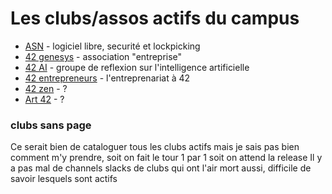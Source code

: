 <!-- TITLE: Clubs -->
<!-- SUBTITLE: A quick summary of Clubs -->

# Les clubs/assos actifs du campus
- [ASN](/campus-paris/clubs/asn) - logiciel libre, securité et lockpicking
- [42 genesys](/campus-paris/clubs/42genesys) - association "entreprise"
- [42 AI](/campis-paris/clubs/42ai) - groupe de reflexion sur l'intelligence artificielle
- [42 entrepreneurs](/campus-paris/clubs/42entrepreneurs) - l'entreprenariat à 42
- [42 zen](/campus-paris/clubs/42zen) - ?
- [Art 42](/campus-paris/clubs/art42) - ?

### clubs sans page

Ce serait bien de cataloguer tous les clubs actifs mais je sais pas bien comment m'y prendre, soit on fait le tour 1 par 1 soit on attend la release
Il y a pas mal de channels slacks de clubs qui ont l'air mort aussi, difficile de savoir lesquels sont actifs